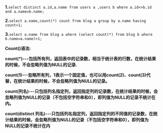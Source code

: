 **1.**`select distinct a.id,a.name from users a ,users b where a.id<>b.id and a.name=b.name;`

**2.**`select a.name,count(*) count from blog a group by a.name having count>1;`

**3.**`select a.name from blog a where (select count(*) from blog b where b.name=a.name)>1;`


**Count()语法:**

**count(*)---包括所有列，返回表中的记录数，相当于统计表的行数，在统计结果的时候，不会忽略列值为NULL的记录.**

**count(1)---忽略所有列，1表示一个固定值，也可以用count(2)、count(3)代替，在统计结果的时候，不会忽略列值为NULL的记录。**

**count(列名)---只包括列名指定列，返回指定列的记录数，在统计结果的时候，会忽略列值为NULL的记录（不包括空字符串和0），即列值为NULL的记录不统计在内。**

**count(distinct 列名)---只包括列名指定列，返回指定列的不同值的记录数，在统计结果的时候，会忽略列值为NULL的记录（不包括空字符串和0），即列值为NULL的记录不统计在内**